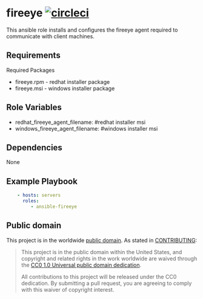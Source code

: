 fireeye [![circleci](https://circleci.com/gh/GSA/ansible-fireeye.svg?style=svg)](https://circleci.com/gh/GSA/ansible-fireeye)
=========

This ansible role installs and configures the fireeye agent required to communicate with client machines.

Requirements
------------

Required Packages
- fireeye.rpm - redhat installer package
- fireeye.msi - windows installer package

Role Variables
--------------

- redhat_fireeye_agent_filename: #redhat installer msi
- windows_fireeye_agent_filename: #windows installer msi

Dependencies
------------

None

Example Playbook
----------------

```yaml
    - hosts: servers
      roles:
         - ansible-fireeye
```

Public domain
-------------

This project is in the worldwide [public domain](LICENSE.md). As stated in [CONTRIBUTING](CONTRIBUTING.md):

> This project is in the public domain within the United States, and copyright and related rights in the work worldwide are waived through the [CC0 1.0 Universal public domain dedication](https://creativecommons.org/publicdomain/zero/1.0/).
>
> All contributions to this project will be released under the CC0 dedication. By submitting a pull request, you are agreeing to comply with this waiver of copyright interest.
